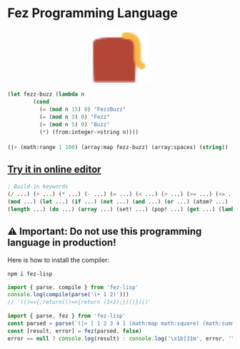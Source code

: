 # Fez Programming Language

<p align="center">
<img width="128" src="./favicon.svg"/>
</p>

```lisp
(let fezz-buzz (lambda n
        (cond
          (= (mod n 15) 0) "FezzBuzz"
          (= (mod n 3) 0) "Fezz"
          (= (mod n 5) 0) "Buzz"
          (*) (from:integer->string n))))

(|> (math:range 1 100) (array:map fezz-buzz) (array:spaces) (string))
```

## [Try it in online editor](https://at-290690.github.io/fez/)

```lisp
; Build-in keywords
(/ ...) (+ ...) (* ...) (- ...) (= ...) (< ...) (> ...) (>= ...) (<= ...) (& ...) (~ ...) (| ...) (^ ...) (<< ...) (>> ...)
(mod ...) (let ...) (if ...) (not ...) (and ...) (or ...) (atom? ...) (lambda? ...)
(length ...) (do ...) (array ...) (set! ...) (pop! ...) (get ...) (lambda ...) (apply ...)
```

## ⚠️ Important: Do not use this programming language in production!

Here is how to install the compiler:

```
npm i fez-lisp
```

```js
import { parse, compile } from 'fez-lisp'
console.log(compile(parse('(+ 1 2)')))
// '(()=>{;return(()=>{return (1+2);})()})()'
```

```js
import { parse, fez } from 'fez-lisp'
const parsed = parse(`(|> [ 1 2 3 4 ] (math:map math:square) (math:summation))`)
const [result, error] = fez(parsed, false)
error == null ? console.log(result) : console.log('\x1b[31m', error, '\x1b[0m')
```
